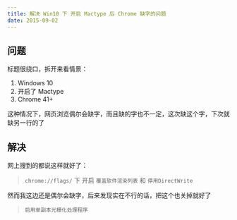 ```yaml
---
title: 解决 Win10 下 开启 Mactype 后 Chrome 缺字的问题
date: 2015-09-02
---
```


## 问题
标题很绕口，拆开来看情景：
1. Windows 10
2. 开启了 Mactype
3. Chrome 41+

这种情况下，网页浏览偶尔会缺字，而且缺的字也不一定，这次缺这个字，下次就缺另一行的了

## 解决
网上搜到的都说这样就好了：

> `chrome://flags/` 下 开启 `覆盖软件渲染列表` 和 `停用DirectWrite`  

然而我这边还是偶尔会缺字，后来发现实在不行的话，把这个也关掉就好了

> `启用单副本光栅化处理程序`
